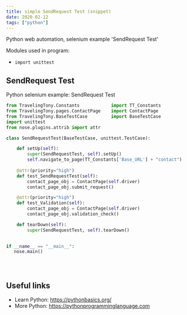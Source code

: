 ```yaml
---
title: simple SendRequest Test (snippet)
date: 2020-02-12
tags: ["python"]
---
```

Python web automation, selenium example 'SendRequest Test'


Modules used in program: 
* `import unittest`

## SendRequest Test

Python selenium example: SendRequest Test

```python
from TravelingTony.Constants            import TT_Constants
from TravelingTony.pages.ContactPage    import ContactPage
from TravelingTony.BaseTestCase         import BaseTestCase
import unittest
from nose.plugins.attrib import attr

class SendRequestTest(BaseTestCase, unittest.TestCase):

    def setUp(self):
        super(SendRequestTest, self).setUp()
        self.navigate_to_page(TT_Constants['Base_URL'] + "contact")
     
    @attr(priority="high")  
    def test_SendRequestTest(self):
        contact_page_obj = ContactPage(self.driver)
        contact_page_obj.submit_request()

    @attr(priority="high") 
    def test_Validation(self):
        contact_page_obj = ContactPage(self.driver)
        contact_page_obj.validation_check()

    def tearDown(self):
        super(SendRequestTest, self).tearDown()
        

if __name__ == "__main__":
   nose.main()





```

## Useful links

- Learn Python: https://pythonbasics.org/
- More Python: https://pythonprogramminglanguage.com
